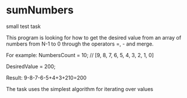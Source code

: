 # sumNumbers
small test task

This program is looking for how to get the desired value from an array of numbers from N-1 to 0 through the operators =, - and merge.

For example: 
NumbersCount = 10; // [9, 8, 7, 6, 5, 4, 3, 2, 1, 0]

DesiredValue = 200;

Result: 9-8-7-6-5+4+3+210=200

The task uses the simplest algorithm for iterating over values
